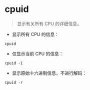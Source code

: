 # cpuid

> 显示有关所有 CPU 的详细信息。

- 显示所有 CPU 的信息：

`cpuid`

- 仅显示当前 CPU 的信息：

`cpuid -1`

- 显示原始十六进制信息，不进行解码：

`cpuid -r`
